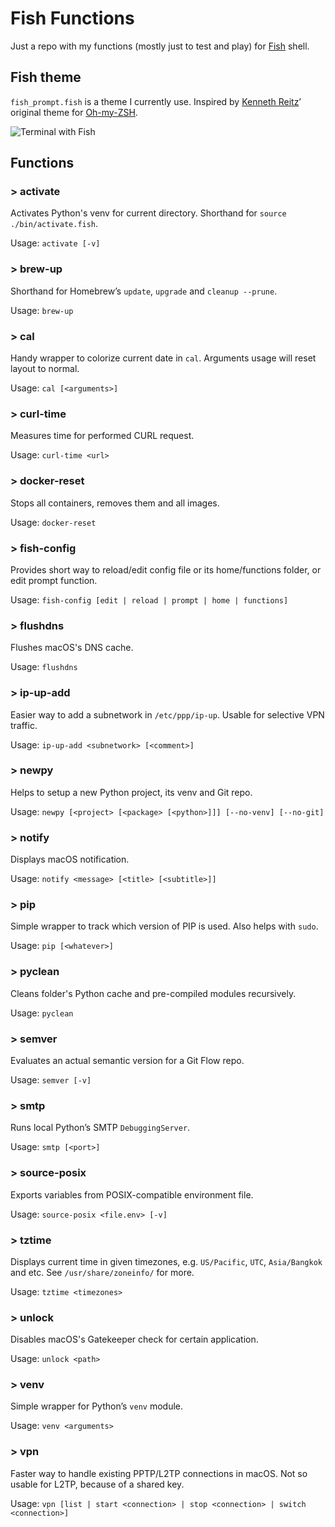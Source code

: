 # Fish Functions

Just a repo with my functions (mostly just to test and play) for [Fish](http://fishshell.com) shell.

## Fish theme

`fish_prompt.fish` is a theme I currently use. Inspired by [Kenneth Reitz](https://github.com/kennethreitz)’ original theme for [Oh-my-ZSH](https://github.com/robbyrussell/oh-my-zsh).

![Terminal with Fish](https://user-images.githubusercontent.com/278423/27943158-783e5b80-62e5-11e7-863b-053dd9d897ab.png)

## Functions

### > activate

Activates Python's venv for current directory. Shorthand for `source ./bin/activate.fish`.

Usage: `activate [-v]`

### > brew-up

Shorthand for Homebrew’s `update`, `upgrade` and `cleanup --prune`.

Usage: `brew-up`

### > cal

Handy wrapper to colorize current date in `cal`. Arguments usage will reset layout to normal.

Usage: `cal [<arguments>]`

### > curl-time

Measures time for performed CURL request.

Usage: `curl-time <url>`

### > docker-reset

Stops all containers, removes them and all images.

Usage: `docker-reset`

### > fish-config

Provides short way to reload/edit config file or its home/functions folder, or edit prompt function.

Usage: `fish-config [edit | reload | prompt | home | functions]`

### > flushdns

Flushes macOS's DNS cache.

Usage: `flushdns`

### > ip-up-add

Easier way to add a subnetwork in `/etc/ppp/ip-up`. Usable for selective VPN traffic.

Usage: `ip-up-add <subnetwork> [<comment>]`

### > newpy

Helps to setup a new Python project, its venv and Git repo.

Usage: `newpy [<project> [<package> [<python>]]] [--no-venv] [--no-git]`

### > notify

Displays macOS notification.

Usage: `notify <message> [<title> [<subtitle>]]`

### > pip

Simple wrapper to track which version of PIP is used. Also helps with `sudo`.

Usage: `pip [<whatever>]`

### > pyclean

Cleans folder's Python cache and pre-compiled modules recursively.

Usage: `pyclean`

### > semver

Evaluates an actual semantic version for a Git Flow repo.

Usage: `semver [-v]`

### > smtp

Runs local Python’s SMTP ``DebuggingServer``.

Usage: `smtp [<port>]`

### > source-posix

Exports variables from POSIX-compatible environment file.

Usage: `source-posix <file.env> [-v]`

### > tztime

Displays current time in given timezones, e.g. `US/Pacific`, `UTC`, `Asia/Bangkok` and etc. See `/usr/share/zoneinfo/` for more.

Usage: `tztime <timezones>`

### > unlock

Disables macOS's Gatekeeper check for certain application.

Usage: `unlock <path>`

### > venv

Simple wrapper for Python’s `venv` module.

Usage: `venv <arguments>`

### > vpn

Faster way to handle existing PPTP/L2TP connections in macOS. Not so usable for L2TP, because of a shared key.

Usage: `vpn [list | start <connection> | stop <connection> | switch <connection>]`
